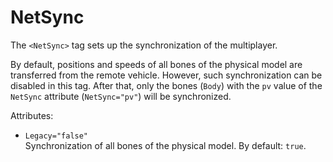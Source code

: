 # NetSync

The `<NetSync>` tag sets up the synchronization of the multiplayer.

By default, positions and speeds of all bones of the physical model are transferred from the remote vehicle. However, such synchronization can be disabled in this tag. After that, only the bones (`Body`) with the `pv` value of the `NetSync` attribute (`NetSync="pv"`) will be synchronized.

Attributes:

-   `Legacy="false"`  
    Synchronization of all bones of the physical model. By default: `true`.



